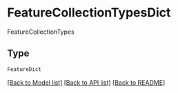 # FeatureCollectionTypesDict

FeatureCollectionTypes

## Type
```python
FeatureDict
```


[[Back to Model list]](../../../README.md#models-v2-link) [[Back to API list]](../../README.md#documentation-for-api-endpoints) [[Back to README]](../../README.md)
